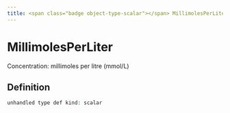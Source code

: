 ```yaml
---
title: <span class="badge object-type-scalar"></span> MillimolesPerLiter
---
```

# <span class="badge object-type-scalar"></span> MillimolesPerLiter

Concentration: millimoles per litre (mmol/L)

## Definition

```php
unhandled type def kind: scalar
```
